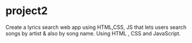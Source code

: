 # project2
Create a lyrics search web app using HTML,CSS, JS that lets users search songs by artist & also by song name.
Using HTML , CSS and JavaScript.
